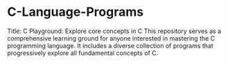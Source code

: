 # C-Language-Programs
Title: C Playground: Explore core concepts in C This repository serves as a comprehensive learning ground for anyone interested in mastering the C programming language. It includes a diverse collection of programs that progressively explore all fundamental concepts of C.
